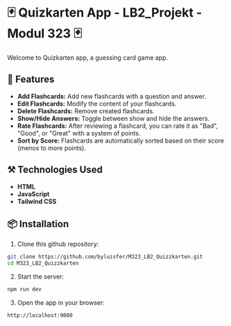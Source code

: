 # 🃏 Quizkarten App - LB2_Projekt - Modul 323 🃏
Welcome to Quizkarten app, a guessing card game app.

## 🚀 Features
- **Add Flashcards:** Add new flashcards with a question and answer.
- **Edit Flashcards:** Modify the content of your flashcards.
- **Delete Flashcards:** Remove created flashcards.
- **Show/Hide Answers:** Toggle between show and hide the answers.
- **Rate Flashcards:** After reviewing a flashcard, you can rate it as "Bad", "Good", or "Great" with a system of points.
- **Sort by Score:** Flashcards are automatically sorted based on their score (menos to more points).

## ⚒️ Technologies Used
- **HTML**
- **JavaScript**
- **Tailwind CSS**

## 📦 Installation
1. Clone this github repository:
```bash
git clone https://github.com/byluisfer/M323_LB2_Quizzkarten.git
cd M323_LB2_Quizzkarten
```
2. Start the server:
```bash
npm run dev
```
3. Open the app in your browser:
```bash
http://localhost:9000
```
